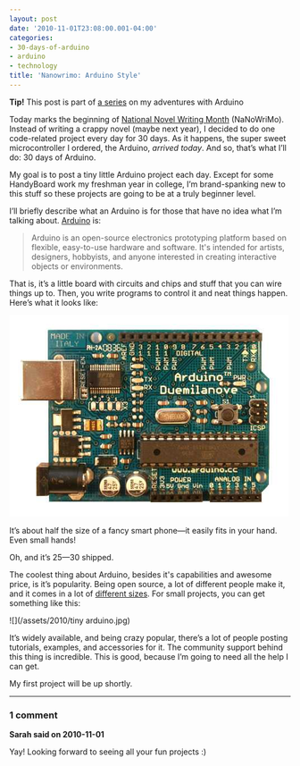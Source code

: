 ```yaml
---
layout: post
date: '2010-11-01T23:08:00.001-04:00'
categories:
- 30-days-of-arduino
- arduino
- technology
title: 'Nanowrimo: Arduino Style'
---
```


**Tip!** This post is part of [a series](/tag/30-days-of-arduino) on my adventures with Arduino

Today marks the beginning of [National Novel Writing Month](http://www.nanowrimo.org/) (NaNoWriMo). Instead of writing a crappy novel (maybe next year), I decided to do one code-related project every day for 30 days. As it happens, the super sweet microcontroller I ordered, the Arduino, *arrived today*. And so, that’s what I’ll do: 30 days of Arduino.

My goal is to post a tiny little Arduino project each day. Except for some HandyBoard work my freshman year in college, I’m brand-spanking new to this stuff so these projects are going to be at a truly beginner level. 

I’ll briefly describe what an Arduino is for those that have no idea what I’m talking about. [Arduino](http://arduino.cc/) is:

> Arduino is an open-source electronics prototyping platform based on flexible, easy-to-use hardware and software. It's intended for artists, designers, hobbyists, and anyone interested in creating interactive objects or environments.

That is, it’s a little board with circuits and chips and stuff that you can wire things up to. Then, you write programs to control it and neat things happen. Here’s what it looks like:  

![](/assets/2010/Duemilanove_3.jpg)

It’s about half the size of a fancy smart phone—it easily fits in your hand. Even small hands!

Oh, and it’s $25—$30 shipped.

The coolest thing about Arduino, besides it's capabilities and awesome price, is it’s popularity. Being open source, a lot of different people make it, and it comes in a lot of [different sizes](http://www.sparkfun.com/commerce/tutorial_info.php?tutorials_id=148). For small projects, you can get something like this:

![](/assets/2010/tiny arduino.jpg)

It’s widely available, and being crazy popular, there’s a lot of people posting tutorials, examples, and accessories for it. The community support behind this thing is incredible. This is good, because I’m going to need all the help I can get.

My first project will be up shortly.

---

### 1 comment

**Sarah said on 2010-11-01**

Yay!  Looking forward to seeing all your fun projects :)
